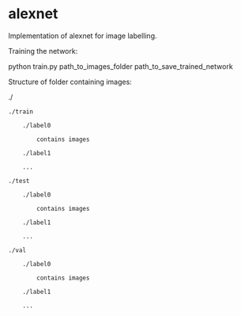 # alexnet
Implementation of alexnet for image labelling.

Training the network:

python  train.py  path_to_images_folder  path_to_save_trained_network

Structure of folder containing images:

./

	./train

		./label0

			contains images
		
		./label1
		
		...
	
	./test
		
		./label0
			
			contains images
		
		./label1
		
		...
	
	./val
		
		./label0
			
			contains images
		
		./label1
		
		...
